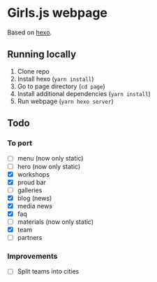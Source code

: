 # Girls.js webpage

Based on [hexo](http://https://hexo.io/).

## Running locally

1. Clone repo
1. Install hexo (`yarn install`)
1. Go to page directory (`cd page`)
1. Install additional dependencies (`yarn install`)
1. Run webpage (`yarn hexo server`)

## Todo

### To port
- [ ] menu (now only static)
- [ ] hero (now only static)
- [x] workshops
- [x] proud bar
- [ ] galleries
- [x] blog (news)
- [x] media news
- [x] faq
- [ ] materials (now only static)
- [x] team
- [ ] partners

### Improvements

- [ ] Split teams into cities
